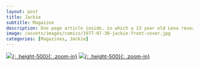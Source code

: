 ```yaml
---
layout: post
title: Jackie
subtitle: Magazine
description: One page article inside, in which a 13 year old Lena reveals the battle she has had with her weight, which she has now overcome, and that she had to watch out that she didn't become anorexic. She tell us that she loves Chinese food and shopping, but hates short skirts and flying.
image: /assets/images/comics/1977-07-30-jackie-front-cover.jpg
categories: [Magazines, Jackie]
---
```


[![](/assets/images/comics/1977-07-30-jackie-front-cover.jpg){: .height-500}{: .zoom-in}](/assets/images/comics/1977-07-30-jackie-front-cover.jpg)
[![](/assets/images/comics/1977-07-30-jackie-inside-page.jpg){: .height-500}{: .zoom-in}](/assets/images/comics/1977-07-30-jackie-inside-page.jpg)

